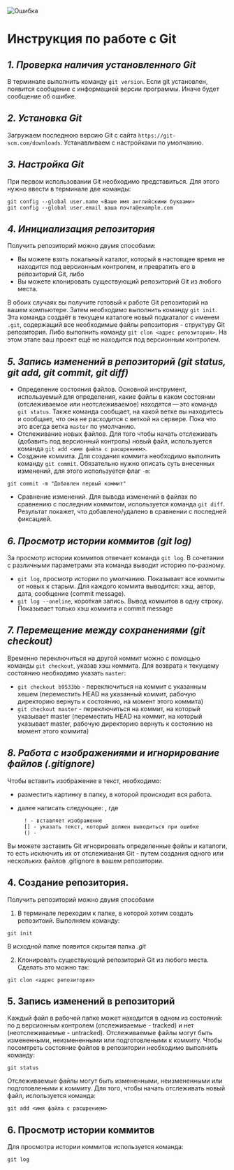 ![Ошибка](git-support-algorithm-development-1.webp)
# **Инструкция по работе с Git**
## *1. Проверка наличия установленного  Git*
В терминале выполнить команду `git version`. Если git установлен, появится сообщение с информацией версии программы. Иначе будет сообщение об ошибке.

## *2. Установка Git*
Загружаем последнюю версию Git с сайта `https://git-scm.com/downloads`. Устанавливаем с настройками по умолчанию.
## *3. Настройка Git*
При первом использовании Git необходимо представиться. Для этого нужно ввести в терминале две команды:
```
git config --global user.name «Ваше имя английскими буквами»
git config --global user.email ваша почта@example.com
```
## *4. Инициализация репозитория*
Получить репозиторий можно двумя способами: 
* Вы можете взять локальный каталог, который в настоящее время не находится под версионным контролем, и превратить его в репозиторий Git, либо
* Вы можете клонировать существующий репозиторий Git из любого места.

В обоих случаях вы получите готовый к работе Git репозиторий на вашем компьютере. Затем необходимо выполнить команду `git init`. Эта команда создаёт в текущем каталоге новый подкаталог с именем `.git`, содержащий все необходимые файлы репозитория - структуру Git репозитория. Либо выполнить команду `git clon <адрес репозитория>`. На этом этапе ваш проект ещё не находится под версионным контролем.
## *5. Запись изменений в репозиторий (git status, git add, git commit, git diff)*
* Определение состояния файлов. Основной инструмент, используемый для определения, какие файлы в каком состоянии (отслеживаемое или неотслеживаемое) находятся — это команда `git status`.  Также команда сообщает, на какой ветке вы находитесь и сообщает, что она не расходится с веткой на сервере. Пока что это всегда ветка `master` по умолчанию.
* Отслеживание новых файлов. Для того чтобы начать отслеживать (добавить под версионный контроль) новый файл, используется команда `git add <имя файла с расшрением>`.
* Создание коммита. Для создания коммита необходимо выполнить команду `git commit`. Обязательно нужно описать суть внесенных изменений, для этого используется флаг `-m`:
```
git commit -m "Добавлен первый коммит"
```
* Сравнение изменений. Для вывода изменений в файлах по сравнению с последним коммитом, используется команда `git diff`. Результат покажет, что добавлено/удалено в сравнении с последней фиксацией.
## *6. Просмотр истории коммитов (git log)*
За просмотр истории коммитов отвечает команда `git log`. В сочетании с различными параметрами эта команда выводит историю по-разному. 

* `git log`, просмотр истории по умолчанию. Показывает все коммиты от новых к старым. Для каждого коммита выводится: хэш, автор, дата, сообщение (commit message).
* `git log --oneline`, короткая запись. Вывод коммитов в одну строку. Показывает только хэш коммита и commit message
## *7. Перемещение между сохранениями (git checkout)*
Временно переключиться на другой коммит можно с помощью команды `git checkout`, указав хэш коммита. Для возврата к текущему состоянию необходимо указать `master`:
* `git checkout b9533bb` - переключиться на коммит с указанным хешем (переместить HEAD на указанный коммит, рабочую директорию вернуть к состоянию, на момент этого коммита)
* `git checkout master` - переключиться на коммит, на который указывает master (переместить HEAD на коммит, на который указывает master, рабочую директорию вернуть к состоянию на момент этого коммита)
## *8. Работа с изображениями и игнорирование файлов (.gitignore)*
Чтобы вставить изображение в текст, необходимо:
* разместить картинку в папку, в которой происходит вся работа.
* далее написать следующее: ![](), где
        
        ! - вставляет изображение
        [] - указать текст, который должен выводиться при ошибке
        () - 

Вы можете заставить Git игнорировать определенные файлы и каталоги, то есть исключить их от отслеживания Git - путем создания одного или нескольких файлов .gitignore в вашем репозитории.


## 4. Создание репозитория.
Получить репозиторий можно двумя способами
1. В терминале переходим к папке, в которой хотим создать репозитоий. Выполняем команду:
```
git init
```
В исходной папке появится скрытая папка *.git*

2. Клонировать существующий репозиторий Git из любого места. Сделать это можно так:
```
git clon <адрес репозитория>
``` 
## 5. Запись изменений в репозиторий
Каждый файл в рабочей папке может находится в одном из состояний: по д версионным контролем (отслеживаемые - tracked) и нет (неотслеживаемые - untracked). 
Отслеживаемые файлы могут быть измененными, неизмененными или подготовлеными к коммиту. 
Чтобы посомтреть состояние файлов в репозитории необходимо выполнить команду:
```
git status
```

Отслеживаемые файлы могут быть измененными, неизмененными или подготовлеными к коммиту. 
Для того, чтобы начать отслеживать новый файл, используется команда:
```
git add <имя файла с расшрением>
```
## 6. Просмотр истории коммитов
Для просмотра истории коммитов используется команда:
```
git log
```
